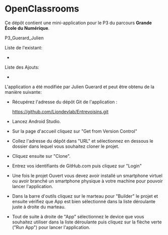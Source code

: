 # OpenClassrooms

Ce dépôt contient une mini-application pour le P3 du parcours **Grande École du Numérique**.

P3_Guerard_Julien

Liste de l'existant:

-

Liste des Ajouts:

- 

L'application a été modifiée par Julien Guerard et peut être obtenu de la manière suivante:

- Récupérez l'adresse du dépôt Git de l'application :
	
	https://github.com/Liondevlab/Entrevoisins.git

- Lancez Android Studio.

- Sur la page d'accueil cliquez sur "Get from Version Control"

- Collez l'adresse du dépôt dans "URL" et sélectionnez en dessous le dossier dans lequel vous souhaitez cloner le projet.

- Cliquez ensuite sur "Clone".

- Entrez vos identifiants de GitHub.com puis cliquez sur "Login"

- Une fois le projet Ouvert vous devez avoir installé un smartphone virtuel ou avoir branché un smartphone physique à votre machine pour pouvoir lancer l'application.

- Dans la barre d'outils cliquez sur le marteau pour "Builder" le projet et ensuite vérifiez que App est bien sélectionné dans la liste déroulante juste à droite du marteau. 

- Tout de suite à droite de "App" sélectionnez le device que vous souhaitez utiliser dans la liste déroulante puis cliquez sur la flèche verte ("Run App") pour lancer l'application.
